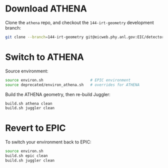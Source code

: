 Download ATHENA
===============
Clone the `athena` repo, and checkout the `144-irt-geometry` development branch:
```bash
git clone --branch=144-irt-geometry git@eicweb.phy.anl.gov:EIC/detectors/athena.git
```

Switch to ATHENA
================
Source environment:
```bash
source environ.sh                     # EPIC environment
source deprecated/environ_athena.sh   # overrides for ATHENA
```

Build the ATHENA geometry, then re-build Juggler:
```bash
build.sh athena clean
build.sh juggler clean
```

Revert to EPIC
==============
To switch your environment back to EPIC:
```bash
source environ.sh
build.sh epic clean
build.sh juggler clean
```
